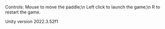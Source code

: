 Controls:
Mouse to move the paddle;\n
Left click to launch the game;\n
R to restart the game.

Unity version 2022.3.52f1
